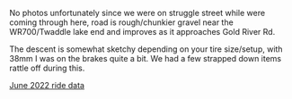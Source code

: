 No photos unfortunately since we were on struggle street while were coming through here, road is rough/chunkier gravel near the WR700/Twaddle lake end and improves as it approaches Gold River Rd.

The descent is somewhat sketchy depending on your tire size/setup, with 38mm I was on the brakes quite a bit. We had a few strapped down items rattle off during this.

[June 2022 ride data](https://connect.garmin.com/modern/activity/9097362062)